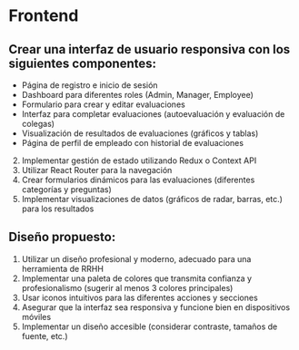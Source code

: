 # Frontend
 ## Crear una interfaz de usuario responsiva con los siguientes componentes:
- Página de registro e inicio de sesión
- Dashboard para diferentes roles (Admin, Manager, Employee)
- Formulario para crear y editar evaluaciones
- Interfaz para completar evaluaciones (autoevaluación y evaluación de
colegas)
- Visualización de resultados de evaluaciones (gráficos y tablas)
- Página de perfil de empleado con historial de evaluaciones
2. Implementar gestión de estado utilizando Redux o Context API
3. Utilizar React Router para la navegación
4. Crear formularios dinámicos para las evaluaciones (diferentes categorías y
preguntas)
5. Implementar visualizaciones de datos (gráficos de radar, barras, etc.) para los
resultados

## Diseño propuesto:
1. Utilizar un diseño profesional y moderno, adecuado para una herramienta de RRHH
2. Implementar una paleta de colores que transmita confianza y profesionalismo
(sugerir al menos 3 colores principales)
3. Usar iconos intuitivos para las diferentes acciones y secciones
4. Asegurar que la interfaz sea responsiva y funcione bien en dispositivos móviles
5. Implementar un diseño accesible (considerar contraste, tamaños de fuente, etc.)